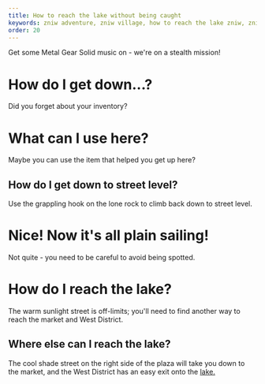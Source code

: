 ```yaml
---
title: How to reach the lake without being caught
keywords: zniw adventure, zniw village, how to reach the lake zniw, zniw thief
order: 20
---
```


Get some Metal Gear Solid music on - we're on a stealth mission!

# How do I get down...?
Did you forget about your inventory?

# What can I use here?
Maybe you can use the item that helped you get up here?

## How do I get down to street level?
Use the grappling hook on the lone rock to climb back down to street level.

# Nice! Now it's all plain sailing!
Not quite - you need to be careful to avoid being spotted.

# How do I reach the lake?
The warm sunlight street is off-limits; you'll need to find another way to reach the market and West District.

## Where else can I reach the lake?
The cool shade street on the right side of the plaza will take you down to the market, and the West District has an easy exit onto the [lake.](fishing.md)